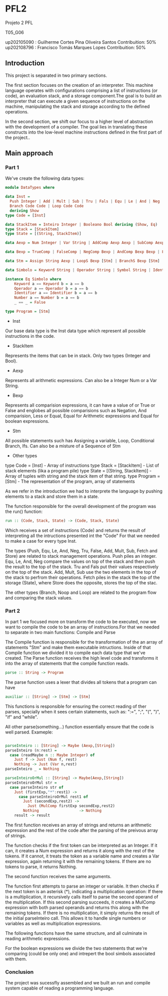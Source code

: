# PFL2

Projeto 2 PFL

T05_G06

up202105090 : Guilherme Cortes Pina Oliveira Santos 
Contribuition: 50%
up202108796 : Francisco Tomás Marques Lopes
Contribuition: 50%

## Introduction

This project is separated in two primary sections. 

The first section focuses on the creation of an interpreter. This machine language operates with configurations comprising a list of instructions (or code), an evaluation stack, and a storage component.The goal is to build an interpreter that can execute a given sequence of instructions on the machine, manipulating the stack and storage according to the defined operations.

In the second section, we shift our focus to a higher level of abstraction with the development of a compiler. The goal lies in translating these constructs into the low-level machine instructions defined in the first part of the project..

## Main approach

### Part 1

We've create the following data types:

```hs
module DataTypes where

data Inst =
  Push Integer | Add | Mult | Sub | Tru | Fals | Equ | Le | And | Neg | Fetch String | Store String | Noop |
  Branch Code Code | Loop Code Code
  deriving Show
type Code = [Inst]

data StackItem = Inteiro Integer | Booleano Bool deriving (Show, Eq)
type Stack = [StackItem]
type State = [(String, StackItem)]

data Aexp = Num Integer | Var String | AddComp Aexp Aexp | SubComp Aexp Aexp | MulComp Aexp Aexp deriving Show

data Bexp = TrueComp | FalseComp | NegComp Bexp | AndComp Bexp Bexp | LessEq Aexp Aexp | Equals Aexp Aexp | EqualsBool Bexp Bexp deriving Show

data Stm = Assign String Aexp | LoopS Bexp [Stm] | BranchS Bexp [Stm] [Stm] | If Bexp Stm Stm | Seq [Stm] deriving Show

data Simbolo = Keyword String | Operador String | Symbol String | Identifier String | Number String deriving Show

instance Eq Simbolo where
    Keyword a == Keyword b = a == b
    Operador a == Operador b = a == b
    Identifier a == Identifier b = a == b
    Number a == Number b = a == b
    _ == _ = False

type Program = [Stm]
```

- Inst

Our base data type is the Inst data type which represent all possible instructions in the code.



- StackItem

Represents the items that can be in stack. Only two types (Integer and Bool).

- Aexp 

Represents all arithmetic expressions. Can also be a Integer Num or a Var String.

- Bexp

Represents all comparision expressions, it can have a value of or True or False and englobes all possible comparisions such as Negation, And comparision, Less or Equal, Equal for Arithmetic expressions and Equal for boolean expressions.

- Stm 

All possible statements such has Assigning a variable, Loop, Conditional Branch, Ifs. Can also be a misture of a Sequence of Stm

- Other types

type Code = [Inst] - Array of instructions
type Stack = [StackItem] - List of stack elements (lika a program pile)
type State = [(String, StackItem)] - Array of tuples with string and the stack item of that string.
type Program = [Stm] - The representation of the program, array of statements

As we refer in the introduction we had to interprete the language by pushing elements to a stack and store them in a state.

The function responsible for the overall development of the program was the run() function:

```hs
run :: (Code, Stack, State) -> (Code, Stack, State)
```

Which receives a set of instructions (Code) and returns the result of interpreting all the intructions presented int the "Code" 
For that we needed to make a case for every type Inst.

The types (Push, Equ, Le, And, Neg, Tru, False, Add, Mult, Sub, Fetch and Store) are related to stack management operations. Push piles an integer. Equ, Le, And, Neg compare the values on top of the stack and then push the result to the top of the stack. Tru and Fals put their values respectively on the top of the stack. Add, Mult, Sub use the two elements in the top of the stack to perfrom their operations. Fetch piles in the stack the top of the storage (State), where Store does the opposite, stores the top of the stac.

The other types (Branch, Noop and Loop) are related to the program flow and comparing the stack values.

### Part 2

In part 1 we focused more on transform the code to be executed, now we want to compile the code to be an array of instructions.For that we needed to separate in two main functions: Compile and Parse

The Compile function is responsible for the transformation of the an array of statements "Stm" and make them executable intructions.
Inside of that Compile function we divided it to compile each data type that we've created.
The Parse function receives the high level code and transforms it into the array of statements that the compile function reads.

```hs
parse :: String -> Program
```

The parse function uses a lexer that divides all tokens that a program can have
 
 ```hs
auxiliar :: [String] -> [Stm] -> [Stm]
```

This functions is responsible for ensuring the correct reading of ther parses, specially when it sees certain statements, such as:
":=", ";", "(", ")", "if" and "while".

All other parse(something...) function essentially ensure that the code is well parsed. Exameple:

```hs

parseInteiro :: [String] -> Maybe (Aexp,[String])
parseInteiro (n:rest) =
  case (readMaybe n :: Maybe Integer) of
    Just f -> Just (Num f, rest)
    Nothing -> Just (Var n,rest)
parseInteiro _ = Nothing

parseInteiroOrMul :: [String] -> Maybe(Aexp,[String])
parseInteiroOrMul str =
  case parseInteiro str of
    Just (firstExp,"*":rest1) ->
      case parseInteiroOrMul rest1 of
        Just (secondExp,rest2) ->
          Just (MulComp firstExp secondExp,rest2)
        Nothing                  -> Nothing
    result -> result
```

The first function receives an array of strings and returns an arithmetic expression and the rest of the code after the parsing of the preivous array of strings.

The function checks if the first token can be interpreted as an Integer. If it can, it creates a Num expression and returns it along with the rest of the tokens.
If it cannot, it treats the token as a variable name and creates a Var expression, again returning it with the remaining tokens.
If there are no tokens to parse, it returns Nothing.

The second function receives the same arguments.

The function first attempts to parse an integer or variable. It then checks if the next token is an asterisk (*), indicating a multiplication operation:
If there is a multiplication, it recursively calls itself to parse the second operand of the multiplication. If this second parsing succeeds, it creates a MulComp expression with both parsed operands and returns this along with the remaining tokens.
If there is no multiplication, it simply returns the result of the initial parseInteiro call. This allows it to handle single numbers or variables as well as multiplication expressions.

The following functions have the same structure, and all culminate in reading arithmetic expressions.

For the boolean expressions we divide the two statements that we're comparing (could be only one) and intrepert the bool simbols associated with them.


### Conclusion

The project was sucessfly assembled and we built an run and compile system capable of reading a programming language.